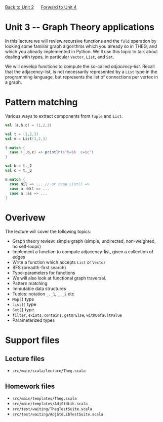 [Back to Unit 2](unit-2.md)  &nbsp;&nbsp;&nbsp;&nbsp; [Forward to Unit 4](unit-4.md)

# Unit 3 -- Graph Theory applications

In this lecture we will review recursive functions and the `fold`
operation by looking some familiar graph algorithms which you already
so in THEG, and which you already implemented in Python.  We'll use
this topic to talk about dealing with types, in particular `Vector`,
`List`, and `Set`.

We will develop functions to compute the so-called *adjacency-list*.
Recall that the adjacency-list, is not necessarily represented by a
`List` type in the programming language, but represents the list of
connections per vertex in a graph.


# Pattern matching

Various ways to extract components from `Tuple` and `List`.

```scala
val (a,b,c) = (1,2,3)

val t = (1,2,3)
val m = List(1,2,3)

t match {
  case (_,b,c) => println(s"b=$b  c=$c")
}

val b = t._2
val c = t._3

m match {
  case Nil => ... // or case List() =>
  case a::Nil => ...
  case a::as => ...
}

```

# Overivew


The lecture will cover the following topics:

- Graph theory review: simple graph (simple, undirected, non-weighted, no self-loops)
- Implement a function to compute adjacency-list, given a collection of edges
- Write a function which accepts `List` or `Vector`
- BFS (breadth-first search)
- Type-parameters for functions
- We will also look at functional graph traversal.
- Pattern matching
- Immutable data structures
- Tuples: notation `_._1`, `_._2` etc
- `Map[]` type
- `List[]` type
- `Set[]` type
- `filter`, `exists`, `contains`, `getOrElse`, `withDefaultValue`
- Parameterized types

# Support files

## Lecture files
- `src/main/scala/lecture/Theg.scala`
 
## Homework files
- `src/main/templates/Theg.scala`
- `src/main/templates/AdjStdLib.scala`
- `src/test/waiting/ThegTestSuite.scala`
- `src/test/waiting/AdjStdLibTestSuite.scala`


